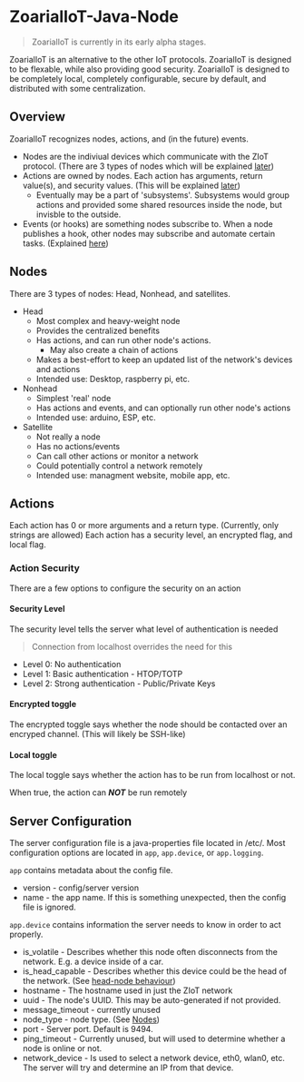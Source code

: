 # ZoarialIoT-Java-Node
>ZoarialIoT is currently in its early alpha stages.

ZoarialIoT is an alternative to the other IoT protocols. ZoarialIoT is designed to be flexable, while also providing good security.
ZoarialIoT is designed to be completely local, completely configurable, secure by default, and distributed with some centralization.


## Overview

ZoarialIoT recognizes nodes, actions, and (in the future) events.

- Nodes are the indiviual devices which communicate with the ZIoT protocol. (There are 3 types of nodes which will be explained [later](#Nodes))
- Actions are owned by nodes. Each action has arguments, return value(s), and security values. (This will be explained [later](#Actions))
  - Eventually may be a part of 'subsystems'. Subsystems would group actions and provided some shared resources inside the node, but invisble to the outside.
- Events (or hooks) are something nodes subscribe to. When a node publishes a hook, other nodes may subscribe and automate certain tasks. (Explained [here](#Events))

## Nodes
There are 3 types of nodes: Head, Nonhead, and satellites.
- Head
  - Most complex and heavy-weight node
  - Provides the centralized benefits
  - Has actions, and can run other node's actions.
    - May also create a chain of actions
  - Makes a best-effort to keep an updated list of the network's devices and actions
  - Intended use: Desktop, raspberry pi, etc.
- Nonhead
  - Simplest 'real' node
  - Has actions and events, and can optionally run other node's actions
  - Intended use: arduino, ESP, etc.
- Satellite
  - Not really a node
  - Has no actions/events
  - Can call other actions or monitor a network
  - Could potentially control a network remotely
  - Intended use: managment website, mobile app, etc.


## Actions
Each action has 0 or more arguments and a return type. (Currently, only strings are allowed)
Each action has a security level, an encrypted flag, and local flag.

### Action Security
There are a few options to configure the security on an action

#### Security Level
The security level tells the server what level of authentication is needed
> Connection from localhost overrides the need for this
  - Level 0: No authentication
  - Level 1: Basic authentication - HTOP/TOTP
  - Level 2: Strong authentication - Public/Private Keys

#### Encrypted toggle
The encrypted toggle says whether the node should be contacted over an encryped channel. (This will likely be SSH-like)

#### Local toggle
The local toggle says whether the action has to be run from localhost or not.

When true, the action can _**NOT**_ be run remotely


## Server Configuration
The server configuration file is a java-properties file located in /etc/.
Most configuration options are located in `app`, `app.device`, or `app.logging`.

`app` contains metadata about the config file.
- version - config/server version
- name - the app name. If this is something unexpected, then the config file is ignored.

`app.device` contains information the server needs to know in order to act properly.
- is_volatile - Describes whether this node often disconnects from the network. E.g. a device inside of a car.
- is_head_capable - Describes whether this device could be the head of the network. (See [head-node behaviour]())
- hostname - The hostname used in just the ZIoT network
- uuid - The node's UUID. This may be auto-generated if not provided.
- message_timeout - currently unused
- node_type - node type. (See [Nodes](#Nodes))
- port - Server port. Default is 9494.
- ping_timeout - Currently unused, but will used to determine whether a node is online or not.
- network_device - Is used to select a network device, eth0, wlan0, etc. The server will try and determine an IP from that device.
